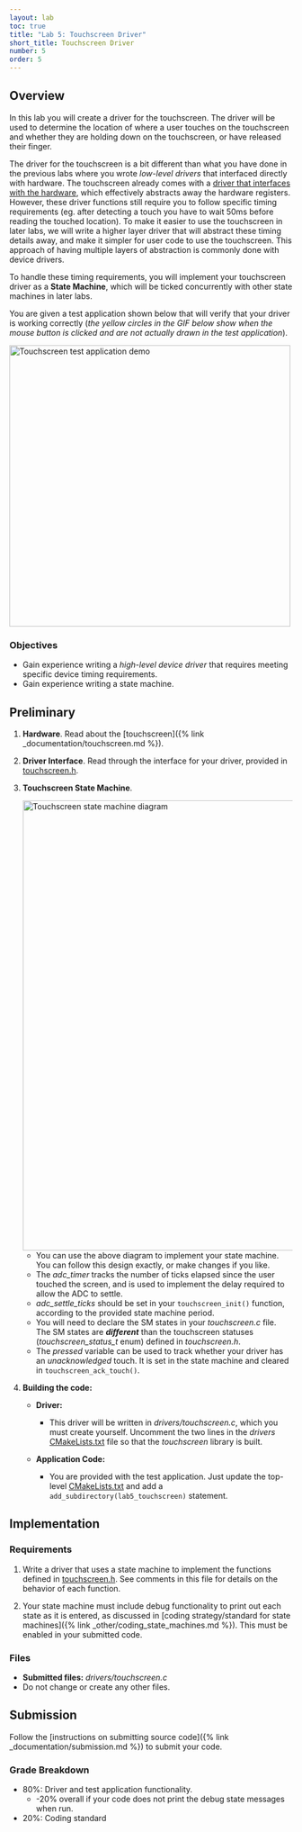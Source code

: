 ```yaml
---
layout: lab
toc: true
title: "Lab 5: Touchscreen Driver"
short_title: Touchscreen Driver
number: 5
order: 5
---
```


## Overview
In this lab you will create a driver for the touchscreen.  The driver will be used to determine the location of where a user touches on the touchscreen and whether they are holding down on the touchscreen, or have released their finger. 

The driver for the touchscreen is a bit different than what you have done in the previous labs where you wrote *low-level drivers* that interfaced directly with hardware.  The touchscreen already comes with a [driver that interfaces with the hardware](https://github.com/byu-cpe/ecen330_student/blob/main/include/display.h#L149-L153), which effectively abstracts away the hardware registers.  However, these driver functions still require you to follow specific timing requirements (eg. after detecting a touch you have to wait 50ms before reading the touched location).  To make it easier to use the touchscreen in later labs, we will write a higher layer driver that will abstract these timing details away, and make it simpler for user code to use the touchscreen.  This approach of having multiple layers of abstraction is commonly done with device drivers.

To handle these timing requirements, you will implement your touchscreen driver as a **State Machine**, which will be ticked concurrently with other state machines in later labs.

You are given a test application shown below that will verify that your driver is working correctly (*the yellow circles in the GIF below show when the mouse button is clicked and are not actually drawn in the test application*).

<img src="{% link media/lab5/touchscreen.gif %}" width="500" alt="Touchscreen test application demo">

### Objectives
* Gain experience writing a *high-level device driver* that requires meeting specific device timing requirements.
* Gain experience writing a state machine.


## Preliminary

1. **Hardware**. Read about the [touchscreen]({% link _documentation/touchscreen.md %}).

1. **Driver Interface**. Read through the interface for your driver, provided in [touchscreen.h](https://github.com/byu-cpe/ecen330_student/blob/main/drivers/touchscreen.h).

1. **Touchscreen State Machine**.

    <img src="{% link media/lab5/touchscreen_sm.png %}" width="800" alt="Touchscreen state machine diagram">

    * You can use the above diagram to implement your state machine.  You can follow this design exactly, or make changes if you like.
    * The *adc_timer* tracks the number of ticks elapsed since the user touched the screen, and is used to implement the delay required to allow the ADC to settle.
    * *adc_settle_ticks* should be set in your `touchscreen_init()` function, according to the provided state machine period.
    * You will need to declare the SM states in your *touchscreen.c* file.  The SM states are **_different_** than the touchscreen statuses (*touchscreen_status_t* enum) defined in *touchscreen.h*.
    * The *pressed* variable can be used to track whether your driver has an *unacknowledged* touch.  It is set in the state machine and cleared in `touchscreen_ack_touch()`.

1. **Building the code:** 
    * **Driver:** 
        * This driver will be written in *drivers/touchscreen.c*, which you must create yourself.  Uncomment the two lines in the *drivers* [CMakeLists.txt](https://github.com/byu-cpe/ecen330_student/blob/main/drivers/CMakeLists.txt) file so that the *touchscreen* library is built.  

    * **Application Code:**
        * You are provided with the test application.  Just update the top-level [CMakeLists.txt](https://github.com/byu-cpe/ecen330_student/blob/main/CMakeLists.txt) and add a `add_subdirectory(lab5_touchscreen)` statement.

## Implementation

### Requirements

1. Write a driver that uses a state machine to implement the functions defined in [touchscreen.h](https://github.com/byu-cpe/ecen330_student/blob/main/drivers/touchscreen.h).  See comments in this file for details on the behavior of each function.

1. Your state machine must include debug functionality to print out each state as it is entered, as discussed in [coding strategy/standard for state machines]({% link _other/coding_state_machines.md %}).  This must be enabled in your submitted code.

### Files
  - **Submitted files:** *drivers/touchscreen.c*
  - Do not change or create any other files.

## Submission
Follow the [instructions on submitting source code]({% link _documentation/submission.md %}) to submit your code.

### Grade Breakdown 
  * 80%: Driver and test application functionality.
    * -20% overall if your code does not print the debug state messages when run. 
  * 20%: Coding standard